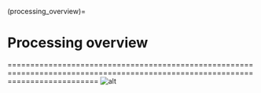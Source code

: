 (processing_overview)=
# Processing overview
================================================================================================================================
![alt](/Images/Processing.png)
